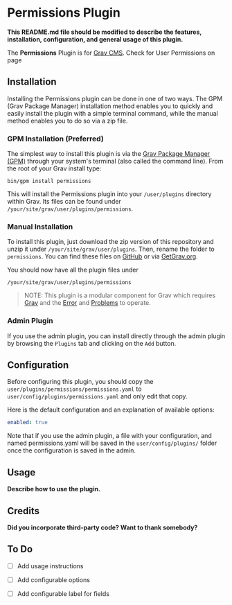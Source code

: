 # Permissions Plugin

**This README.md file should be modified to describe the features, installation, configuration, and general usage of this plugin.**

The **Permissions** Plugin is for [Grav CMS](http://github.com/getgrav/grav). Check for User Permissions on page

## Installation

Installing the Permissions plugin can be done in one of two ways. The GPM (Grav Package Manager) installation method enables you to quickly and easily install the plugin with a simple terminal command, while the manual method enables you to do so via a zip file.

### GPM Installation (Preferred)

The simplest way to install this plugin is via the [Grav Package Manager (GPM)](http://learn.getgrav.org/advanced/grav-gpm) through your system's terminal (also called the command line).  From the root of your Grav install type:

    bin/gpm install permissions

This will install the Permissions plugin into your `/user/plugins` directory within Grav. Its files can be found under `/your/site/grav/user/plugins/permissions`.

### Manual Installation

To install this plugin, just download the zip version of this repository and unzip it under `/your/site/grav/user/plugins`. Then, rename the folder to `permissions`. You can find these files on [GitHub](https://github.com/jmolivas/grav-plugin-permissions) or via [GetGrav.org](http://getgrav.org/downloads/plugins#extras).

You should now have all the plugin files under

    /your/site/grav/user/plugins/permissions
	
> NOTE: This plugin is a modular component for Grav which requires [Grav](http://github.com/getgrav/grav) and the [Error](https://github.com/getgrav/grav-plugin-error) and [Problems](https://github.com/getgrav/grav-plugin-problems) to operate.

### Admin Plugin

If you use the admin plugin, you can install directly through the admin plugin by browsing the `Plugins` tab and clicking on the `Add` button.

## Configuration

Before configuring this plugin, you should copy the `user/plugins/permissions/permissions.yaml` to `user/config/plugins/permissions.yaml` and only edit that copy.

Here is the default configuration and an explanation of available options:

```yaml
enabled: true
```

Note that if you use the admin plugin, a file with your configuration, and named permissions.yaml will be saved in the `user/config/plugins/` folder once the configuration is saved in the admin.

## Usage

**Describe how to use the plugin.**

## Credits

**Did you incorporate third-party code? Want to thank somebody?**

## To Do

- [ ] Add usage instructions
- [ ] Add configurable options
- [ ] Add configurable label for fields


